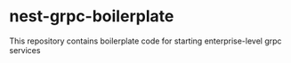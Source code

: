 # nest-grpc-boilerplate
This repository contains boilerplate code for starting enterprise-level grpc services
